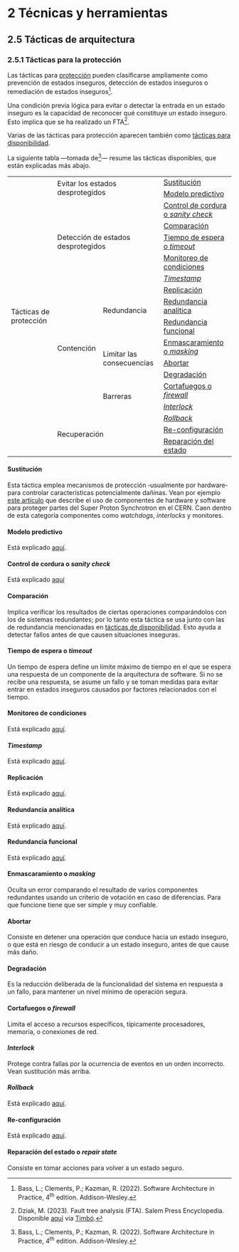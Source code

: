 # 2 Técnicas y herramientas

## 2.5 Tácticas de arquitectura

### 2.5.1 Tácticas para la protección

Las tácticas para [protección](/4_Conceptos/4_Proteccion.md) pueden clasificarse
ampliamente como prevención de estados inseguros, detección de estados inseguros
o remediación de estados inseguros[^1].

[^1]: Bass, L.; Clements, P.; Kazman, R. (2022). Software Architecture in
      Practice, 4<sup>th</sup> edition. Addison-Wesley.

Una condición previa lógica para evitar o detectar la entrada en un estado
inseguro es la capacidad de reconocer qué constituye un estado inseguro. Esto
implica que se ha realizado un FTA[^2].

[^2]: Dziak, M. (2023). Fault tree analysis (FTA). Salem Press Encyclopedia.
    Disponible
    [aquí](https://research-ebsco-com.proxy.timbo.org.uy/c/wrhwqo/viewer/html/viipaan4lv)
    via [Timbó](https://timbo.org.uy/).

Varias de las tácticas para protección aparecen también como [tácticas para
disponibilidad](/2_Tecnicas_y_herramientas/2_05_01_Tacticas_disponibilidad.md).

La siguiente tabla —tomada de[^1]— resume las tácticas disponibles, que están
explicadas más abajo.

<table>
  <tr>
    <td rowspan="18">
      Tácticas de protección
    </td>
    <td rowspan="2" colspan="2">
      Evitar los estados desprotegidos
    </td>
    <td>
      <a href="#sustitución">Sustitución</a>
    </td>
  </tr>
  <tr>
    <td>
      <a href="#modelo-predictivo">Modelo predictivo</a>
    </td>
  </tr>
  <tr>
    <td rowspan="5" colspan="2">
      Detección de estados desprotegidos
    </td>
    <td>
      <a href="#control-de-cordura-o-sanity-check">Control de cordura o
      <i>sanity check</i></a>
    </td>
  </tr>
  <tr>
    <td>
      <a href="#comparación">Comparación</a>
    </td>
  </tr>
  <tr>
    <td>
      <a href="#tiempo-de-espera-o-timeout">Tiempo de espera o <i>timeout</i></a>
    </td>
  </tr>
  <tr>
    <td>
      <a href="#monitoreo-de-condiciones">Monitoreo de condiciones</a>
    </td>
  </tr>
  <tr>
    <td>
      <a href="#timestamp"><i>Timestamp</i></a>
    </td>
  </tr>
  <tr>
    <td rowspan="8">
      Contención
    </td>
    <td rowspan="3">
      Redundancia
    </td>
    <td>
      <a href="#replicación">Replicación</a>
    </td>
  </tr>
  <tr>
    <td>
      <a href="#redundancia-analítica">Redundancia analítica</a>
    </td>
  </tr>
  <tr>
    <td>
      <a href="#redundancia-funcional">Redundancia funcional</a>
    </td>
  </tr>
  <tr>
    <td rowspan="3">
      Limitar las consecuencias
    </td>
    <td>
      <a href="#enmascaramiento-o-masking">Enmascaramiento o <i>masking</i></a>
    </td>
  </tr>
  <tr>
    <td>
      <a href="#abortar">Abortar</a>
    </td>
  </tr>
  <tr>
    <td>
      <a href="#degradación">Degradación</a>
    </td>
  </tr>
  <tr>
    <td rowspan="2">
      Barreras
    </td>
    <td>
      <a href="#cortafuegos-o-firewall">Cortafuegos o <i>firewall</i></a>
    </td>
  </tr>
  <tr>
    <td>
      <a href="#interlock"><i>Interlock</i></a>
    </td>
  </tr>
  <tr>
    <td colspan="2" rowspan="3">
      Recuperación
    </td>
    <td>
       <a href="#rollback"><i>Rollback</i></a>
    </td>
  </tr>
  <tr>
    <td>
      <a href="#re-configuración">Re-configuración</a>
    </td>
  </tr>
  <tr>
    <td>
      <a href="#reparación-del-estado-o-repair-state">Reparación del estado</a>
    </td>
  </tr>
</table>

#### Sustitución

Esta táctica emplea mecanismos de protección ‑usualmente por hardware‑ para
controlar características potencialmente dañinas. Vean por ejemplo [este
artículo](https://accelconf.web.cern.ch/ica07/papers/WPPB03.pdf) que describe el
uso de componentes de hardware y software para proteger partes del Super Proton
Synchrotron en el CERN. Caen dentro de esta categoría componentes como
*watchdogs*, *interlocks* y monitores.

#### Modelo predictivo

Está explicado [aquí](./2_05_01_Tacticas_disponibilidad.md#modelo-predictivo).

#### Control de cordura o *sanity check*

Está explicado [aquí](./2_05_01_Tacticas_disponibilidad.md#control-de-cordura-o-sanity-check)

#### Comparación

Implica verificar los resultados de ciertas operaciones comparándolos con los de
sistemas redundantes; por lo tanto esta táctica se usa junto con las de
redundancia mencionadas en [tácticas de
disponibilidad](./2_05_01_Tacticas_disponibilidad.md#voto-replicación). Esto ayuda
a detectar fallos antes de que causen situaciones inseguras.

#### Tiempo de espera o *timeout*

Un tiempo de espera define un límite máximo de tiempo en el que se espera una
respuesta de un componente de la arquitectura de software. Si no se recibe una
respuesta, se asume un fallo y se toman medidas para evitar entrar en estados
inseguros causados por factores relacionados con el tiempo.

#### Monitoreo de condiciones

Está explicado
[aquí](./2_05_01_Tacticas_disponibilidad.md#monitoreo-de-condiciones).

#### *Timestamp*

Está explicado [aquí](./2_05_01_Tacticas_disponibilidad.md#timestamp).

#### Replicación

Está explicado [aquí](./2_05_01_Tacticas_disponibilidad.md#voto-replicación).

#### Redundancia analítica

Está explicado
[aquí](./2_05_01_Tacticas_disponibilidad.md#voto-redundancia-analítica).

#### Redundancia funcional

Está explicado
[aquí](./2_05_01_Tacticas_disponibilidad.md#voto-redundancia-funcional).

#### Enmascaramiento o *masking*

Oculta un error comparando el resultado de varios componentes redundantes usando
un criterio de votación en caso de diferencias. Para que funcione tiene que ser
simple y muy confiable.

#### Abortar

Consiste en detener una operación que conduce hacia un estado inseguro, o que
está en riesgo de conducir a un estado inseguro, antes de que cause más daño.

#### Degradación

Es la reducción deliberada de la funcionalidad del sistema en respuesta a un
fallo, para mantener un nivel mínimo de operación segura.

#### Cortafuegos o *firewall*

Limita el acceso a recursos específicos, típicamente procesadores, memoria, o
conexiones de red.

#### *Interlock*

Protege contra fallas por la ocurrencia de eventos en un orden incorrecto. Vean
sustitución más arriba.

#### *Rollback*

Está explicado [aquí](./2_05_01_Tacticas_disponibilidad.md#rollback).

#### Re-configuración

Está explicado [aquí](./2_05_01_Tacticas_disponibilidad.md#re-configuración).

#### Reparación del estado o *repair state*

Consiste en tomar acciones para volver a un estado seguro.
